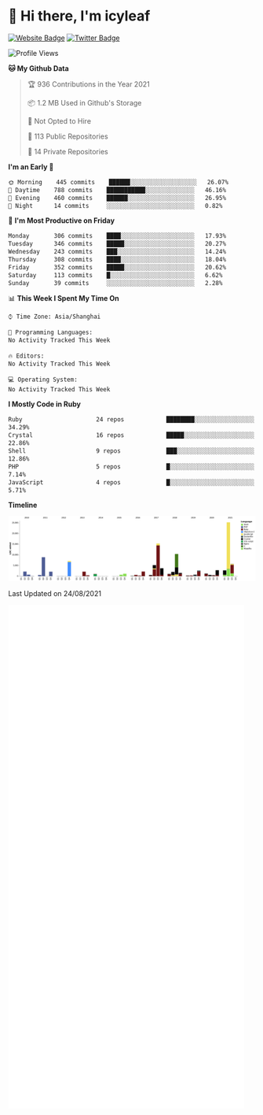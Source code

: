 # 👋 Hi there, I'm icyleaf

[![Website Badge](https://img.shields.io/badge/-icyleaf.com-444444?style=flat&logo=Google-Chrome&logoColor=f2f2f2&link=https://icyleaf.com)](https://icyleaf.com)
[![Twitter Badge](https://img.shields.io/badge/-@icyleaf-1da1f2?style=flat&labelColor=1ca0f1&logo=twitter&logoColor=white&link=https://twitter.com/icyleaf)](https://twitter.com/icyleaf)

<!--START_SECTION:waka-->
![Profile Views](http://img.shields.io/badge/Profile%20Views-0-blue)

**🐱 My Github Data** 

> 🏆 936 Contributions in the Year 2021
 > 
> 📦 1.2 MB Used in Github's Storage 
 > 
> 🚫 Not Opted to Hire
 > 
> 📜 113 Public Repositories 
 > 
> 🔑 14 Private Repositories  
 > 
**I'm an Early 🐤** 

```text
🌞 Morning    445 commits    ██████░░░░░░░░░░░░░░░░░░░   26.07% 
🌆 Daytime    788 commits    ███████████░░░░░░░░░░░░░░   46.16% 
🌃 Evening    460 commits    ██████░░░░░░░░░░░░░░░░░░░   26.95% 
🌙 Night      14 commits     ░░░░░░░░░░░░░░░░░░░░░░░░░   0.82%

```
📅 **I'm Most Productive on Friday** 

```text
Monday       306 commits    ████░░░░░░░░░░░░░░░░░░░░░   17.93% 
Tuesday      346 commits    █████░░░░░░░░░░░░░░░░░░░░   20.27% 
Wednesday    243 commits    ███░░░░░░░░░░░░░░░░░░░░░░   14.24% 
Thursday     308 commits    ████░░░░░░░░░░░░░░░░░░░░░   18.04% 
Friday       352 commits    █████░░░░░░░░░░░░░░░░░░░░   20.62% 
Saturday     113 commits    █░░░░░░░░░░░░░░░░░░░░░░░░   6.62% 
Sunday       39 commits     ░░░░░░░░░░░░░░░░░░░░░░░░░   2.28%

```


📊 **This Week I Spent My Time On** 

```text
⌚︎ Time Zone: Asia/Shanghai

💬 Programming Languages: 
No Activity Tracked This Week

🔥 Editors: 
No Activity Tracked This Week

💻 Operating System: 
No Activity Tracked This Week

```

**I Mostly Code in Ruby** 

```text
Ruby                     24 repos            ████████░░░░░░░░░░░░░░░░░   34.29% 
Crystal                  16 repos            █████░░░░░░░░░░░░░░░░░░░░   22.86% 
Shell                    9 repos             ███░░░░░░░░░░░░░░░░░░░░░░   12.86% 
PHP                      5 repos             █░░░░░░░░░░░░░░░░░░░░░░░░   7.14% 
JavaScript               4 repos             █░░░░░░░░░░░░░░░░░░░░░░░░   5.71%

```


**Timeline**

![Chart not found](https://raw.githubusercontent.com/icyleaf/icyleaf/main/charts/bar_graph.png) 


 Last Updated on 24/08/2021
<!--END_SECTION:waka-->

![Metrics](https://github.com/icyleaf/icyleaf/blob/main/github-metrics.svg)
